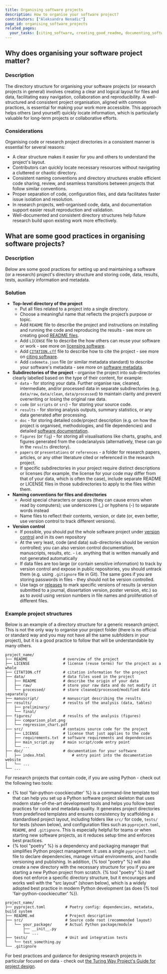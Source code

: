 ```yaml
---
title: Organising software projects
description: How to organise your software project?
contributors: ["Aleksandra Nenadic"]
page_id: organising_software_projects
related_pages:
  your_tasks: [citing_software, creating_good_readme, documenting_software, software_metadata]
---
```


## Why does organising your software project matter?

### Description

The directory structure for organising your software projects (or research projects in general) 
involves creating a clear and logical layout for files and data, facilitating easy navigation, collaboration and reproducibility.
A well-structured and consistent project organisation, aligned with common practices, is essential for making your work more accessible. 
This approach helps others (and yourself) quickly locate information, which is particularly valuable for long-term projects or collaborative efforts.

### Considerations

Organising code or research project directories in a consistent manner is essential for several reasons:

- A clear structure makes it easier for you and others to understand the project's layout.
- Contributors can quickly locate necessary resources without navigating a cluttered or chaotic directory.
- Consistent naming conventions and directory structures enable efficient code sharing, review, and seamless transitions between projects that follow similar conventions.
- Proper separation of code, configuration files, and data facilitates faster issue isolation and resolution.
- In research projects, well-organised code, data, and documentation support easier result reproduction and validation.
- Well-documented and consistent directory structures help future research build upon existing work more effectively.

## What are some good practices in organising software projects?

### Description 
Below are some good practices for setting up and maintaining a software (or a research) project's directory structure and storing
code, data, results, tests, auxiliary information and metadata.

### Solution

- **Top-level directory of the project**
  - Put all files related to a project into a single directory. 
  - Choose a meaningful name that reflects the project’s purpose or topic.
  - Add `README` file to describe the project and instructions on installing and running the code and reproducing the results - see more on creating good [README files][creating_good_readme].
  - Add `LICENSE` file to describe the how others can reuse your software or work - see more on [licensing software][licensing_software].
  - Add [`CITATION.cff`][cff] file to describe how to cite the project - see more on [citing software][citing_software].
  - Add `codemeta.json` file (or similar metadata standard) to describe your software's metadata - see more on [software metadata][software_metadata].
- **Subdirectories of the project** - organise the project into sub-directories clearly labelled based on the type of their content, for example:
  - `data` - for storing your data. Further organise raw, cleaned, intermediate, and/or processed data in separate subdirectories (e.g. `data/raw`, `data/clean`, `data/processed`) to maintain clarity and prevent overwriting or losing the original raw data. 
  - `code` (or `scripts` or `src`) - for storing your source code.
  - `results` - for storing analysis outputs, summary statistics, or any data generated after processing.
  - `doc` - for storing detailed code/project description (e.g. on how the project is organised, methodologies, and file dependencies) and detailed [software documentation][software_documentation].
  - `figures` (or `fig`) - for storing all visualisations like charts, graphs, and figures generated from the code/analysis (alternatively, these can go in the `results` directory).
  - `papers` or `presentations` or `references` - a folder for research papers, articles, or any other literature cited or referenced in the research project.
  - If specific subdirectories in your project require distinct descriptions or licenses (for example, the license for your code may differ from that of your data, which is often the case), include separate README or LICENSE files in those subdirectories to apply to the files within them.
- **Naming conventions for files and directories**
  - Avoid special characters or spaces (they can cause errors when read by computers); use underscores (_) or hyphens (-) to separate words instead
  - Name files to reflect their contents, version, or date (or, even better, use version control to track different versions).
- **Version control**
  - If possible, you should put the whole software project under [version control][version_control] and in its own repository
  - At the very least, code (and data) sub-directories should be version controlled; you can also version control documentation, manuscripts, results, etc. - i.e. anything that is written manually and not generated automatically
  - If data files are too large (or contain sensitive information) to track by version control and expose in public repositories, you should untrack them (e.g. using `.gitignore` file in Git). The same goes if you are storing passwords in files - they should not be version controlled.
  - Use tags or [releases][releasing_code] to mark specific versions of results (a version submitted to a journal, dissertation version, poster version, etc.) so as to avoid using version numbers in file names and proliferation of different files.

### Example project structures

Below is an example of a directory structure for a generic research project. This is not the only way to organise your project folder (there is no official or standard way and you may not have 
all the same subfolders in your project), but it is a good practice to follow that will be understandable by many others.

```
project_name/
├── README                # overview of the project
├── LICENSE               # license (reuse terms) for the project as a whole
├── CITATION.cff          # citation information for the project
├── data/                 # data files used in the project
│   ├── README            # describe the origin of your data
│   ├── raw/              # store your raw data and do not modify it
│   └── processed/        # store cleaned/processed/modified data separately 
├── manuscript/           # manuscript describing the results
├── results/              # results of the analysis (data, tables)  
│   ├── preliminary/
│   └── final/
├── figures/              # results of the analysis (figures)
│   ├── comparison_plot.png
│   └── regression_chart.pdf
├── src/                  # contains source code for the project
│   ├── LICENSE           # license that just applies to the code
│   ├── requirements.txt  # software requirements and dependencies
│   ├── main_script.py    # main script/code entry point
│   └── ...
├── doc/                  # documentation for your software
│   ├── index.html            # entry point into the documentation website    
│   └── ...
└── ...
```

For research projects that contain code, if you are using Python - check out the following two tools:

- {% tool 'fair-python-coockiecutter' %} is a command-line template tool that can help you set up a Python software project skeleton that uses modern state-of-the-art development tools and helps you follow best practices for code and metadata quality. It generates project directories from predefined templates and ensures consistency by scaffolding a standardised project layout, including folders like `src/` for code, `tests/` for tests (shown below), and configuration files such as `pyproject.toml`, `README`, and `.gitignore`. This is especially helpful for teams or when starting new software projects, as it reduces setup time and enforces best practices.
-  {% tool "poetry" %} is a dependency and packaging manager that simplifies Python project management. It uses a single `pyproject.toml` file to declare dependencies, manage virtual environments, and handle versioning and publishing.
In addition, {% tool "poetry" %} will also create a new directory with the necessary structure for you if you are starting a new Python project from scratch.
{% tool "poetry" %} itself does not enforce a specific directory structure, but it encourages and works well with the "src layout" (shown below), which is a widely adopted best practice in modern Python development (as does {% tool 'fair-python-coockiecutter' %}).

```
project_name/
├── pyproject.toml         # Poetry config: dependencies, metadata, build system
├── README.md              # Project description
├── src/                   # Source code root (recommended layout)
│   └── your_package/      # Actual Python package/module
│       ├── __init__.py
│       └── ...
├── tests/                 # Unit and integration tests
│   └── test_something.py
└── .gitignore
```

For best practices and guidance for designing research projects in particular focused on data - check out [the Turing Way Project's Guide for project design][turing-project-design]. 

[creating_good_readme]: ./creating_good_readme
[licensing_software]: ./licensing_software
[releasing_code]: ./releasing_software
[software_documentation]: ./documenting_software
[version_control]: ./using_version_control
[software_metadata]: ./software_metadata
[cff]: https://citation-file-format.github.io/
[citing_software]: ./citing_software
[turing-project-design]: https://book.the-turing-way.org/project-design/pd-design-overview/project-repo/project-repo-advanced
[directory-structure-poetry]: https://medium.com/@sjalexandre/python-tutorial-managing-projects-with-poetry-cd2deab72697
